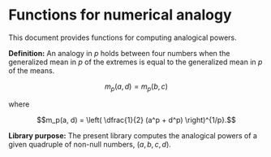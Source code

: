 # Functions for numerical analogy
This document provides functions for computing analogical powers.

**Definition:**
An analogy in $`p`$ holds between four numbers when
the generalized mean in $`p`$ of the extremes
is equal to
the generalized mean in $`p`$ of the means.
```math
m_p(a, d) = m_p(b, c)
```
where
```math
m_p(a, d) = \left( \dfrac{1}{2} (a^p + d^p) \right)^{1/p}.
```

**Library purpose:**
The present library computes the analogical powers of a given quadruple of non-null numbers, $`(a, b, c, d)`$.
